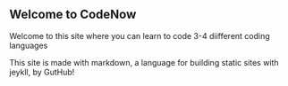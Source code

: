 ## Welcome to CodeNow

Welcome to this site where you can learn to code 3-4 diifferent coding languages

This site is made with markdown, a language for building static sites with jeykll, by GutHub!
